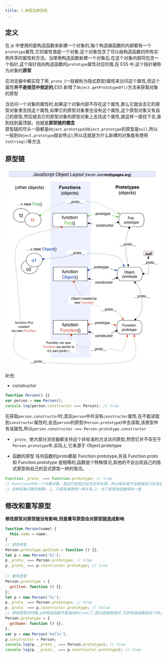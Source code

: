 ```yaml
---
title: 1.原型及原型链
---
```


## 定义

在 js 中使用的是构造函数来新建一个对象的,每个构造器函数的内部都有一个`prototype`属性,它的属性值是一个对象,这个对象包含了可以由构造函数的所有实例共享的属性和方法。当使用构造函数新建一个对象后,在这个对象内部将包含一个指针,这个指针指向构造函数的`prototype`属性对应的值,在 ES5 中,这个指针被称为对象的**原型**

在浏览器中都实现了用`_proto_`(一般被称为隐式原型)属性来访问这个属性,但这个属性**并不是规范中规定的**,ES5 新增了`Object.getPrototypeOf()`方法来获取对象的原型

当访问一个对象的属性时,如果这个对象内部不存在这个属性,那么它就会去它的原型对象里去找这个属性,如果它的原型对象里也没有这个属性,这个原型对象又有自己的原型,然后就去它的原型对象的原型对象上去找这个属性,就这样一直找下去,直到找到最顶层。也就是**原型链的概念**  
原型链的尽头一般都是`Object.prototype`(`Object.prototype`的原型是`null`,所以一般到`Object.prototype`就会停止),所以这就是为什么新建的对象能有使用`toString()`等方法

## 原型链

![image](../../public/images/JavaScript/link.png)

补充:

- constructor

```js
function Person() {}
var person = new Person();
console.log(person.constructor === Person); // true
```

在获取`person.constructor`时,其实`person`中并没有`constructor`属性,在不能读取到`constructor`属性时,会去`person`的原型(`Person.prototype`)中去读取,该原型中有该属性,所以`person.constructor === Person.prototype.constructor`

- `_proto_`
  绝大部分浏览器都支持这个非标准的方法访问原型,然而它并不存在于`Person.prototype`中,实际上,它来源于 Object.prototype

- 函数的原型
  任何函数的*proto*都是 Function.prototype,并且 Function.*proto*和 Function.prototype 是相等的,函数是个特殊情况,其他的不会出现自己的隐式原型和自己的显式原型一样的情况。

```js
Function._proto_ === Function.prototype; // true
// Function作为一个内置对象，是运行前就已经存在的东西，所以根本就不会根据自己生成自己
// 这种现象可能的解释: 1、只是简单表明一种关系,2、为了和其他函数保持一致
```

## 修改和重写原型

**修改原型对原型链没有影响,但是重写原型会对原型链造成影响**

```js
function Person(name) {
  this.name = name;
}
// 修改原型
Person.prototype.getItem = function () {};
let p = new Person('hi');
p._proto_ === Person.prototype; // true
p._proto_ === p.constructor.prototype; // true

// 重写原型
Person.prototype = {
  getItem: function () {},
};
let p = new Person('hi');
p._proto_ === Person.prototype; // true
p._proto_ === p.constructor.prototype; // false
// 修改原型的时候,p的构造函数不是指向Person了,因为直接赋值时,它的构造函数指向了Object,所以此时`p.constructor === Object`,而不是`p.constructor === Person`,要想成立,就得再指回来
Person.prototype = {
  getName: function () {},
};
var p = new Person('hello');
p.constructor = Person;
console.log(p.__proto__ === Person.prototype); // true
console.log(p.__proto__ === p.constructor.prototype); // true
```
